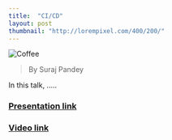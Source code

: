 ```yaml
---
title:  "CI/CD"
layout: post
thumbnail: "http://lorempixel.com/400/200/"
---
```


![Coffee](http://lorempixel.com/400/200/)

> By Suraj Pandey

In this talk, .....
 
### [Presentation link]()

### [Video link]()


